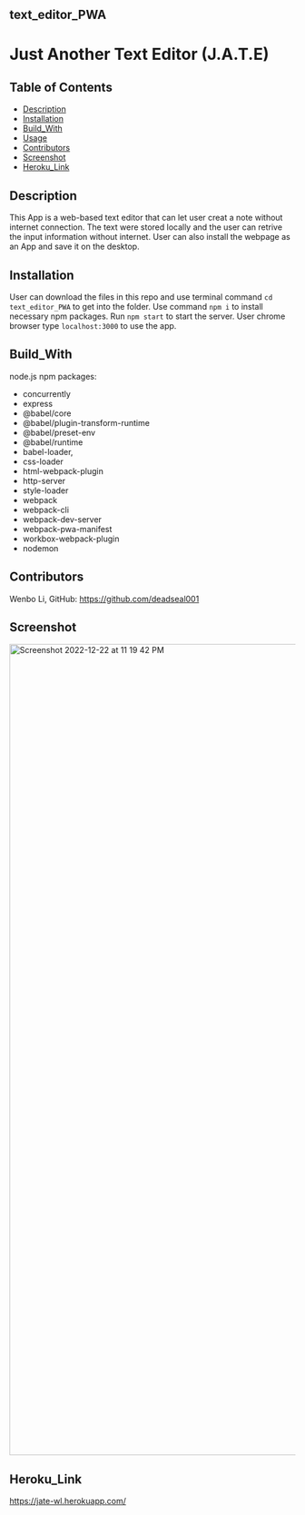 ## text_editor_PWA
# Just Another Text Editor (J.A.T.E)




## Table of Contents
* [Description](#description)
* [Installation](#installation)
* [Build_With](#build_with)
* [Usage](#usage)
* [Contributors](#contributors)
* [Screenshot](#screenshot)
* [Heroku_Link](#heroku_link)

## Description
This App is a web-based text editor that can let user creat a note without internet connection. The text were stored locally and the user can retrive the input information without internet. User can also install the webpage as an App and save it on the desktop.



## Installation

User can download the files in this repo and use terminal command `cd text_editor_PWA` to get into the folder. Use command `npm i` to install necessary npm packages. Run `npm start` to start the server. User chrome browser type `localhost:3000` to use the app.

## Build_With

node.js
npm packages:
* concurrently
* express
* @babel/core
* @babel/plugin-transform-runtime
* @babel/preset-env
* @babel/runtime
* babel-loader,
* css-loader
* html-webpack-plugin
* http-server
* style-loader
* webpack
* webpack-cli
* webpack-dev-server
* webpack-pwa-manifest
* workbox-webpack-plugin
* nodemon


## Contributors

Wenbo Li, GitHub: https://github.com/deadseal001

## Screenshot
<img width="1429" alt="Screenshot 2022-12-22 at 11 19 42 PM" src="https://user-images.githubusercontent.com/110753777/209276085-75297e3b-89df-454e-be1a-43f28951ae90.png">


## Heroku_Link
https://jate-wl.herokuapp.com/
